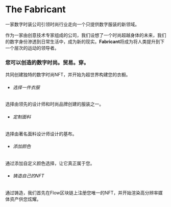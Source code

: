 # 

# The Fabricant

一家数字时装公司引领时尚行业走向一个只提供数字服装的新领域。

‎作为一家由创意技术专家组成的公司，我们设想了一个时尚超越身体的未来，我们的数字身份渗透到日常生活中，成为新的现实。‎**‎Fabricant‎**‎将成为将人类提升到下一个层次的运动的领导者。‎

### 您可以创造的数字时尚。贸易。穿。

共同创建独特的数字时尚NFT，并开始为超世界构建您的衣橱。

- ###### 选择一件衣服

选择由领先的设计师和时尚品牌创建的服装之一。

- ###### 定制面料

选择由著名面料设计师设计的基布。

- ###### 添加颜色

通过添加自定义颜色选择，让它真正属于您。

- ###### 铸造自己的NFT

通过铸造，我们首先在Flow区块链上注册您唯一的NFT，并开始渲染高分辨率媒体资产供您炫耀。


